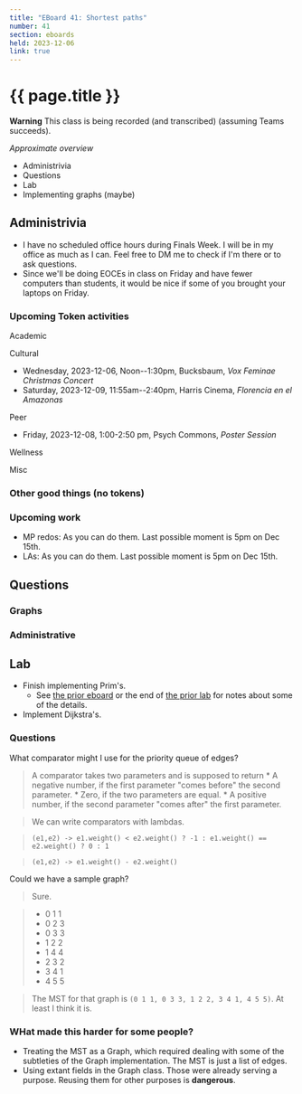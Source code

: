 ```yaml
---
title: "EBoard 41: Shortest paths"
number: 41
section: eboards
held: 2023-12-06
link: true
---
```

# {{ page.title }}

**Warning** This class is being recorded (and transcribed) (assuming Teams succeeds).

_Approximate overview_

* Administrivia
* Questions
* Lab
* Implementing graphs (maybe)

Administrivia
-------------

* I have no scheduled office hours during Finals Week. I will be in
  my office as much as I can. Feel free to DM me to check if I'm there
  or to ask questions.
* Since we'll be doing EOCEs in class on Friday and have fewer
  computers than students, it would be nice if some of you brought 
  your laptops on Friday.

### Upcoming Token activities

Academic

Cultural

* Wednesday, 2023-12-06, Noon--1:30pm, Bucksbaum,
  _Vox Feminae Christmas Concert_
* Saturday, 2023-12-09, 11:55am--2:40pm, Harris Cinema,
  _Florencia en el Amazonas_

Peer

* Friday, 2023-12-08, 1:00-2:50 pm, Psych Commons, _Poster Session_

Wellness

Misc

### Other good things (no tokens)

### Upcoming work

* MP redos: As you can do them.  Last possible moment is 5pm on Dec 15th.
* LAs: As you can do them. Last possible moment is 5pm on Dec 15th.

Questions
---------

### Graphs

### Administrative

Lab
---

* Finish implementing Prim's.
    * See [the prior eboard](eboard40.html) or the end of
      [the prior lab](../labs/minimum-spanning-trees.html) for
      notes about some of the details.
* Implement Dijkstra's.

### Questions

What comparator might I use for the priority queue of edges?

> A comparator takes two parameters and is supposed to return 
    * A negative number, if the first parameter "comes before" the
      second parameter.
    * Zero, if the two parameters are equal.
    * A positive number, if the second parameter "comes after" the
      first parameter.

> We can write comparators with lambdas.

> `(e1,e2) -> e1.weight() < e2.weight() ? -1 : e1.weight() == e2.weight() ? 0 : 1`

> `(e1,e2) -> e1.weight() - e2.weight()`

Could we have a sample graph?

> Sure.

> * 0 1 1
> * 0 2 3
> * 0 3 3
> * 1 2 2
> * 1 4 4
> * 2 3 2
> * 3 4 1
> * 4 5 5

> The MST for that graph is `(0 1 1, 0 3 3, 1 2 2, 3 4 1, 4 5 5)`.  At
  least I think it is.

### WHat made this harder for some people?

* Treating the MST as a Graph, which required dealing with some of the
  subtleties of the Graph implementation. The MST is just a list of
  edges.
* Using extant fields in the Graph class. Those were already serving
  a purpose. Reusing them for other purposes is **dangerous**.
